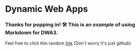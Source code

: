 # Dynamic Web Apps

### Thanks for popping in! 🛠️ This is an _example_ of using Markdown for DWA3.

Feel free to click this random [link](https://github.com/Micky-Doll/dynamic-web-apps) (Don't worry it's just github)
